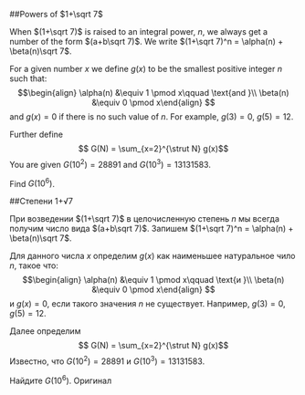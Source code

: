 ##Powers of $1+\sqrt 7$


When $(1+\sqrt 7)$ is raised to an integral power, $n$, we always get a number of the form $(a+b\sqrt 7)$.
We write $(1+\sqrt 7)^n = \alpha(n) + \beta(n)\sqrt 7$.


For a given number $x$ we  define $g(x)$ to be the smallest positive integer $n$ such that:
$$\begin{align}
\alpha(n) &\equiv 1 \pmod x\qquad \text{and }\\
\beta(n) &\equiv 0 \pmod x\end{align}
$$
and $g(x) = 0$ if there is no such value of $n$. For example, $g(3) = 0$, $g(5) = 12$.


Further define
$$ G(N) = \sum_{x=2}^{\strut N} g(x)$$
You are given $G(10^2) = 28891$ and $G(10^3)  = 13131583$.


Find $G(10^6)$.

##Степени 1+√7


При возведении $(1+\sqrt 7)$ в целочисленную степень $n$ мы всегда получим число вида $(a+b\sqrt 7)$.
Запишем $(1+\sqrt 7)^n = \alpha(n) + \beta(n)\sqrt 7$.


Для данного числа $x$ определим $g(x)$ как наименьшее натуральное чило $n$, такое что:
$$\begin{align}
\alpha(n) &\equiv 1 \pmod x\qquad \text{и }\\
\beta(n) &\equiv 0 \pmod x\end{align}
$$
и $g(x) = 0$, если такого значения $n$ не существует. Например, $g(3) = 0$, $g(5) = 12$.


Далее определим
$$ G(N) = \sum_{x=2}^{\strut N} g(x)$$
Известно, что $G(10^2) = 28891$ и $G(10^3)  = 13131583$.


Найдите $G(10^6)$.
 Оригинал
